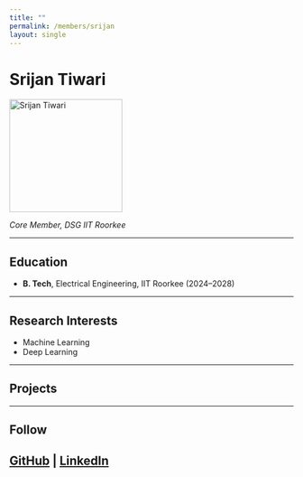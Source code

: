 ```yaml
---
title: ""
permalink: /members/srijan
layout: single
---
```




# Srijan Tiwari

<img src="{{ site.baseurl }}/assets/images/members/y25/srijan.jpg" width="200" height="200" alt="Srijan Tiwari">


*Core Member, DSG IIT Roorkee*

---

## Education  
- **B. Tech**, Electrical Engineering, IIT Roorkee (2024–2028)    
---

## Research Interests  
- Machine Learning  
- Deep Learning 

---

## Projects  



---

## Follow
[GitHub](https://github.com/frisco137) | [LinkedIn](https://www.linkedin.com/in/srijan137/) 
---